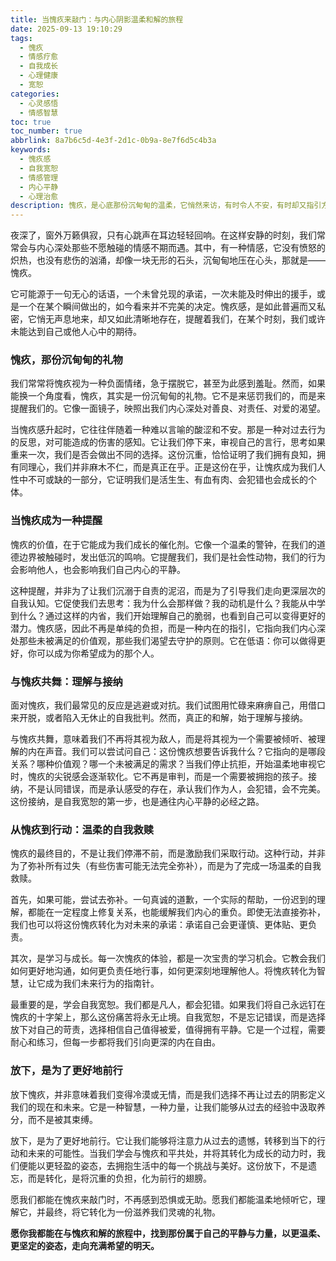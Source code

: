 ```yaml
---
title: 当愧疚来敲门：与内心阴影温柔和解的旅程
date: 2025-09-13 19:10:29
tags:
  - 愧疚
  - 情感疗愈
  - 自我成长
  - 心理健康
  - 宽恕
categories:
  - 心灵感悟
  - 情感智慧
toc: true
toc_number: true
abbrlink: 8a7b6c5d-4e3f-2d1c-0b9a-8e7f6d5c4b3a
keywords:
  - 愧疚感
  - 自我宽恕
  - 情感管理
  - 内心平静
  - 心理治愈
description: 愧疚，是心底那份沉甸甸的温柔，它悄然来访，有时令人不安，有时却又指引方向。这篇文章将带你深入探索愧疚的本质，学习如何与这份复杂的情感共处，将其转化为自我成长的力量，最终实现与内心的温柔和解。
---
```


夜深了，窗外万籁俱寂，只有心跳声在耳边轻轻回响。在这样安静的时刻，我们常常会与内心深处那些不愿触碰的情感不期而遇。其中，有一种情感，它没有愤怒的炽热，也没有悲伤的汹涌，却像一块无形的石头，沉甸甸地压在心头，那就是——愧疚。

它可能源于一句无心的话语，一个未曾兑现的承诺，一次未能及时伸出的援手，或是一个在某个瞬间做出的，如今看来并不完美的决定。愧疚感，是如此普遍而又私密，它悄无声息地来，却又如此清晰地存在，提醒着我们，在某个时刻，我们或许未能达到自己或他人心中的期待。

### 愧疚，那份沉甸甸的礼物

我们常常将愧疚视为一种负面情绪，急于摆脱它，甚至为此感到羞耻。然而，如果能换一个角度看，愧疚，其实是一份沉甸甸的礼物。它不是来惩罚我们的，而是来提醒我们的。它像一面镜子，映照出我们内心深处对善良、对责任、对爱的渴望。

当愧疚感升起时，它往往伴随着一种难以言喻的酸涩和不安。那是一种对过去行为的反思，对可能造成的伤害的感知。它让我们停下来，审视自己的言行，思考如果重来一次，我们是否会做出不同的选择。这份沉重，恰恰证明了我们拥有良知，拥有同理心，我们并非麻木不仁，而是真正在乎。正是这份在乎，让愧疚成为我们人性中不可或缺的一部分，它证明我们是活生生、有血有肉、会犯错也会成长的个体。

### 当愧疚成为一种提醒

愧疚的价值，在于它能成为我们成长的催化剂。它像一个温柔的警钟，在我们的道德边界被触碰时，发出低沉的鸣响。它提醒我们，我们是社会性动物，我们的行为会影响他人，也会影响我们自己内心的平静。

这种提醒，并非为了让我们沉溺于自责的泥沼，而是为了引导我们走向更深层次的自我认知。它促使我们去思考：我为什么会那样做？我的动机是什么？我能从中学到什么？通过这样的内省，我们开始理解自己的脆弱，也看到自己可以变得更好的潜力。愧疚感，因此不再是单纯的负担，而是一种内在的指引，它指向我们内心深处那些未被满足的价值观，那些我们渴望去守护的原则。它在低语：你可以做得更好，你可以成为你希望成为的那个人。

### 与愧疚共舞：理解与接纳

面对愧疚，我们最常见的反应是逃避或对抗。我们试图用忙碌来麻痹自己，用借口来开脱，或者陷入无休止的自我批判。然而，真正的和解，始于理解与接纳。

与愧疚共舞，意味着我们不再将其视为敌人，而是将其视为一个需要被倾听、被理解的内在声音。我们可以尝试问自己：这份愧疚想要告诉我什么？它指向的是哪段关系？哪种价值观？哪一个未被满足的需求？当我们停止抗拒，开始温柔地审视它时，愧疚的尖锐感会逐渐软化。它不再是审判，而是一个需要被拥抱的孩子。接纳，不是认同错误，而是承认感受的存在，承认我们作为人，会犯错，会不完美。这份接纳，是自我宽恕的第一步，也是通往内心平静的必经之路。

### 从愧疚到行动：温柔的自我救赎

愧疚的最终目的，不是让我们停滞不前，而是激励我们采取行动。这种行动，并非为了弥补所有过失（有些伤害可能无法完全弥补），而是为了完成一场温柔的自我救赎。

首先，如果可能，尝试去弥补。一句真诚的道歉，一个实际的帮助，一份迟到的理解，都能在一定程度上修复关系，也能缓解我们内心的重负。即使无法直接弥补，我们也可以将这份愧疚转化为对未来的承诺：承诺自己会更谨慎、更体贴、更负责。

其次，是学习与成长。每一次愧疚的体验，都是一次宝贵的学习机会。它教会我们如何更好地沟通，如何更负责任地行事，如何更深刻地理解他人。将愧疚转化为智慧，让它成为我们未来行为的指南针。

最重要的是，学会自我宽恕。我们都是凡人，都会犯错。如果我们将自己永远钉在愧疚的十字架上，那么这份痛苦将永无止境。自我宽恕，不是忘记错误，而是选择放下对自己的苛责，选择相信自己值得被爱，值得拥有平静。它是一个过程，需要耐心和练习，但每一步都将我们引向更深的内在自由。

### 放下，是为了更好地前行

放下愧疚，并非意味着我们变得冷漠或无情，而是我们选择不再让过去的阴影定义我们的现在和未来。它是一种智慧，一种力量，让我们能够从过去的经验中汲取养分，而不是被其束缚。

放下，是为了更好地前行。它让我们能够将注意力从过去的遗憾，转移到当下的行动和未来的可能性。当我们学会与愧疚和平共处，并将其转化为成长的动力时，我们便能以更轻盈的姿态，去拥抱生活中的每一个挑战与美好。这份放下，不是遗忘，而是转化，是将沉重的负担，化为前行的翅膀。

愿我们都能在愧疚来敲门时，不再感到恐惧或无助。愿我们都能温柔地倾听它，理解它，并最终，将它转化为一份滋养我们灵魂的礼物。

**愿你我都能在与愧疚和解的旅程中，找到那份属于自己的平静与力量，以更温柔、更坚定的姿态，走向充满希望的明天。**